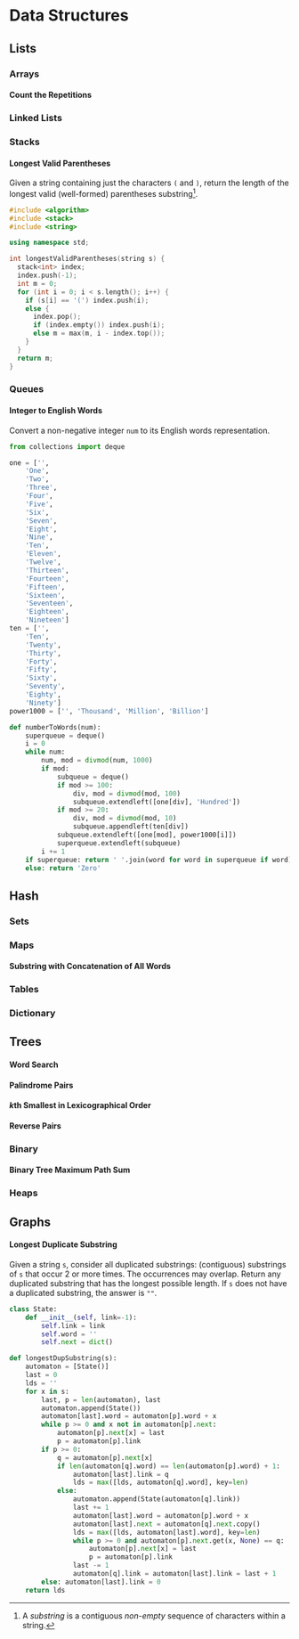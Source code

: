 # Data Structures

## Lists

### Arrays

#### Count the Repetitions

### Linked Lists

### Stacks

#### Longest Valid Parentheses

Given a string containing just the characters `(` and `)`, return the length of the longest valid (well-formed) parentheses substring[^1].

```c++
#include <algorithm>
#include <stack>
#include <string>

using namespace std;

int longestValidParentheses(string s) {
  stack<int> index;
  index.push(-1);
  int m = 0;
  for (int i = 0; i < s.length(); i++) {
    if (s[i] == '(') index.push(i);
    else {
      index.pop();
      if (index.empty()) index.push(i);
      else m = max(m, i - index.top());
    }
  }
  return m;
}

```

### Queues

#### Integer to English Words

Convert a non-negative integer `num` to its English words representation.

```python
from collections import deque

one = ['',
    'One',
    'Two',
    'Three',
    'Four',
    'Five',
    'Six',
    'Seven',
    'Eight',
    'Nine',
    'Ten',
    'Eleven',
    'Twelve',
    'Thirteen',
    'Fourteen',
    'Fifteen',
    'Sixteen',
    'Seventeen',
    'Eighteen',
    'Nineteen']
ten = ['',
    'Ten',
    'Twenty',
    'Thirty',
    'Forty',
    'Fifty',
    'Sixty',
    'Seventy',
    'Eighty',
    'Ninety']
power1000 = ['', 'Thousand', 'Million', 'Billion']

def numberToWords(num):
    superqueue = deque()
    i = 0
    while num:
        num, mod = divmod(num, 1000)
        if mod:
            subqueue = deque()
            if mod >= 100:
                div, mod = divmod(mod, 100)
                subqueue.extendleft([one[div], 'Hundred'])
            if mod >= 20:
                div, mod = divmod(mod, 10)
                subqueue.appendleft(ten[div])
            subqueue.extendleft([one[mod], power1000[i]])
            superqueue.extendleft(subqueue)
        i += 1
    if superqueue: return ' '.join(word for word in superqueue if word)
    else: return 'Zero'

```

## Hash

### Sets

### Maps

#### Substring with Concatenation of All Words

### Tables

### Dictionary

## Trees

#### Word Search

#### Palindrome Pairs

#### *k*th Smallest in Lexicographical Order

#### Reverse Pairs

### Binary

#### Binary Tree Maximum Path Sum

### Heaps

## Graphs

#### Longest Duplicate Substring

Given a string `s`, consider all duplicated substrings: (contiguous) substrings of `s` that occur 2 or more times. The occurrences may overlap. Return any duplicated substring that has the longest possible length. If `s` does not have a duplicated substring, the answer is `""`.

```python
class State:
    def __init__(self, link=-1):
        self.link = link
        self.word = ''
        self.next = dict()

def longestDupSubstring(s):
    automaton = [State()]
    last = 0
    lds = ''
    for x in s:
        last, p = len(automaton), last
        automaton.append(State())
        automaton[last].word = automaton[p].word + x
        while p >= 0 and x not in automaton[p].next:
            automaton[p].next[x] = last
            p = automaton[p].link
        if p >= 0:
            q = automaton[p].next[x]
            if len(automaton[q].word) == len(automaton[p].word) + 1:
                automaton[last].link = q
                lds = max([lds, automaton[q].word], key=len)
            else:
                automaton.append(State(automaton[q].link))
                last += 1
                automaton[last].word = automaton[p].word + x
                automaton[last].next = automaton[q].next.copy()
                lds = max([lds, automaton[last].word], key=len)
                while p >= 0 and automaton[p].next.get(x, None) == q:
                    automaton[p].next[x] = last
                    p = automaton[p].link
                last -= 1
                automaton[q].link = automaton[last].link = last + 1
        else: automaton[last].link = 0
    return lds

```

[^1]: A *substring* is a contiguous *non-empty* sequence of characters within a string.
